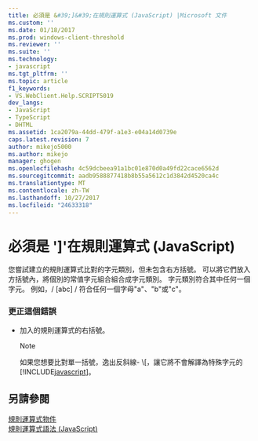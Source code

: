 ```yaml
---
title: 必須是 &#39;]&#39;在規則運算式 (JavaScript) |Microsoft 文件
ms.custom: ''
ms.date: 01/18/2017
ms.prod: windows-client-threshold
ms.reviewer: ''
ms.suite: ''
ms.technology:
- javascript
ms.tgt_pltfrm: ''
ms.topic: article
f1_keywords:
- VS.WebClient.Help.SCRIPT5019
dev_langs:
- JavaScript
- TypeScript
- DHTML
ms.assetid: 1ca2079a-44dd-479f-a1e3-e04a14d0739e
caps.latest.revision: 7
author: mikejo5000
ms.author: mikejo
manager: ghogen
ms.openlocfilehash: 4c59dcbeea91a1bc01e870d0a49fd22cace6562d
ms.sourcegitcommit: aadb9588877418b8b55a5612c1d3842d4520ca4c
ms.translationtype: MT
ms.contentlocale: zh-TW
ms.lasthandoff: 10/27/2017
ms.locfileid: "24633318"
---
```

# <a name="expected-3939-in-regular-expression-javascript"></a>必須是 &#39;]&#39;在規則運算式 (JavaScript)
您嘗試建立的規則運算式比對的字元類別，但未包含右方括號。 可以將它們放入方括號內，將個別的常值字元組合組合成字元類別。 字元類別符合其中任何一個字元。 例如，/ [abc] / 符合任何一個字母"a"、"b"或"c"。  
  
### <a name="to-correct-this-error"></a>更正這個錯誤  
  
-   加入的規則運算式的右括號。  
  
    > [!NOTE]
    >  如果您想要比對單一括號，逸出反斜線- \\[，讓它將不會解譯為特殊字元的[!INCLUDE[javascript](../../javascript/includes/javascript-md.md)]。  
  
## <a name="see-also"></a>另請參閱  
 [規則運算式物件](../../javascript/reference/regular-expression-object-javascript.md)   
 [規則運算式語法 (JavaScript)](http://msdn.microsoft.com/en-us/ab0766e1-7037-45ed-aa23-706f58358c0e)